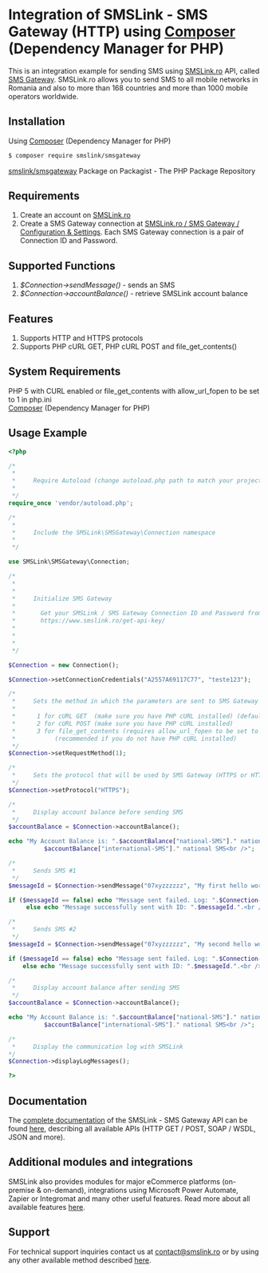 # Integration of SMSLink - SMS Gateway (HTTP) using [Composer](https://getcomposer.org/) (Dependency Manager for PHP) 

This is an integration example for sending SMS using [SMSLink.ro](https://www.smslink.ro) API, called [SMS Gateway](https://www.smslink.ro/sms-gateway.html). 
SMSLink.ro allows you to send SMS to all mobile networks in Romania and also to more than 168 countries and more than 1000 mobile operators worldwide. 

## Installation

Using [Composer](https://getcomposer.org/) (Dependency Manager for PHP) 

``` bash
$ composer require smslink/smsgateway
```

[smslink/smsgateway](https://packagist.org/packages/smslink/smsgateway) Package on Packagist - The PHP Package Repository

## Requirements

1. Create an account on [SMSLink.ro](https://www.smslink.ro/inregistrare/)
2. Create a SMS Gateway connection at [SMSLink.ro / SMS Gateway / Configuration & Settings](https://www.smslink.ro/sms/gateway/setup.php). Each SMS Gateway connection is a pair of Connection ID and Password. 

## Supported Functions

1. *$Connection->sendMessage()* - sends an SMS
2. *$Connection->accountBalance()* - retrieve SMSLink account balance

## Features

1. Supports HTTP and HTTPS protocols
2. Supports PHP cURL GET, PHP cURL POST and file_get_contents()
 
## System Requirements 

PHP 5 with 
  CURL enabled or file_get_contents with allow_url_fopen to be set to 1 in php.ini  
[Composer](https://getcomposer.org/) (Dependency Manager for PHP) 

## Usage Example

``` php
<?php

/*
 *
 *     Require Autoload (change autoload.php path to match your project)
 *       
 */
require_once 'vendor/autoload.php';

/*
 *
 *     Include the SMSLink\SMSGateway\Connection namespace
 *       
 */

use SMSLink\SMSGateway\Connection;

/*
 * 
 * 
 *     Initialize SMS Gateway     
 *     
 *       Get your SMSLink / SMS Gateway Connection ID and Password from 
 *       https://www.smslink.ro/get-api-key/
 *       
 *       
 *       
 */

$Connection = new Connection();

$Connection->setConnectionCredentials("A2557A69117C77", "teste123");

/*
 *     Sets the method in which the parameters are sent to SMS Gateway
 *
 *      1 for cURL GET  (make sure you have PHP cURL installed) (default and recommended)
 *      2 for cURL POST (make sure you have PHP cURL installed) 
 *      3 for file_get_contents (requires allow_url_fopen to be set to 1 in php.ini) 
 *           (recommended if you do not have PHP cURL installed)
 */
$Connection->setRequestMethod(1);      

/*
 *     Sets the protocol that will be used by SMS Gateway (HTTPS or HTTP).
 */
$Connection->setProtocol("HTTPS");

/*
 *     Display account balance before sending SMS
 */
$accountBalance = $Connection->accountBalance();

echo "My Account Balance is: ".$accountBalance["national-SMS"]." national SMS, ".
          $accountBalance["international-SMS"]." national SMS<br />";

/*
 *     Sends SMS #1
 */
$messageId = $Connection->sendMessage("07xyzzzzzz", "My first hello world message.");

if ($messageId == false) echo "Message sent failed. Log: ".$Connection->getLastLogMessage().".<br />"; 
     else echo "Message successfully sent with ID: ".$messageId.".<br />";

/*
 *     Sends SMS #2
 */
$messageId = $Connection->sendMessage("07xyzzzzzz", "My second hello world message.");

if ($messageId == false) echo "Message sent failed. Log: ".$Connection->getLastLogMessage().".<br />";
    else echo "Message successfully sent with ID: ".$messageId.".<br />";

/*
 *     Display account balance after sending SMS
 */
$accountBalance = $Connection->accountBalance();

echo "My Account Balance is: ".$accountBalance["national-SMS"]." national SMS, ".
          $accountBalance["international-SMS"]." national SMS<br />";

/*
 *     Display the communication log with SMSLink
*/
$Connection->displayLogMessages();

?> 
```

## Documentation

The [complete documentation](https://www.smslink.ro/sms-gateway-documentatie-sms-gateway.html) of the SMSLink - SMS Gateway API can be found [here](https://www.smslink.ro/sms-gateway-documentatie-sms-gateway.html), describing all available APIs (HTTP GET / POST, SOAP / WSDL, JSON and more).

## Additional modules and integrations

SMSLink also provides modules for major eCommerce platforms (on-premise & on-demand), integrations using Microsoft Power Automate, Zapier or Integromat and many other useful features. Read more about all available features [here](https://www.smslink.ro/sms-gateway.html). 

## Support

For technical support inquiries contact us at contact@smslink.ro or by using any other available method described [here](https://www.smslink.ro/contact.php).



